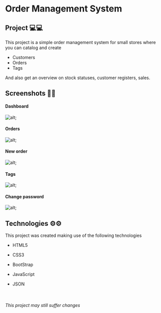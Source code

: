 # Order Management System

## Project 💻💻

This project is a simple order management system for small stores where you can catalog and create

- Customers
- Orders
- Tags

And also get an overview on stock statuses, customer registers, sales.

## Screenshots 📸📸

#### Dashboard

![alt]("/screenshots/dashboard.png");

#### Orders

![alt]("/screenshots/orders.png");

#### New order

![alt]("/screenshots/new-order.png");

#### Tags

![alt]("/screenshots/tags.png");

#### Change password

![alt]("/screenshots/change-password.png");

## Technologies ⚙⚙

This project was created making use of the following technologies

- HTML5
- CSS3

- BootStrap

- JavaScript

- JSON

​

###### This project may still suffer changes

